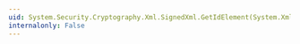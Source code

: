 ```yaml
---
uid: System.Security.Cryptography.Xml.SignedXml.GetIdElement(System.Xml.XmlDocument,System.String)
internalonly: False
---
```

